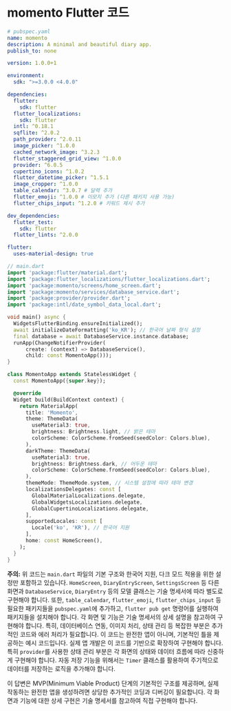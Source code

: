 # momento Flutter 코드

```yaml
# pubspec.yaml
name: momento
description: A minimal and beautiful diary app.
publish_to: none

version: 1.0.0+1

environment:
  sdk: ">=3.0.0 <4.0.0"

dependencies:
  flutter:
    sdk: flutter
  flutter_localizations:
    sdk: flutter
  intl: ^0.18.1
  sqflite: ^2.0.2
  path_provider: ^2.0.11
  image_picker: ^1.0.0
  cached_network_image: ^3.2.3
  flutter_staggered_grid_view: ^1.0.0
  provider: ^6.0.5
  cupertino_icons: ^1.0.2
  flutter_datetime_picker: ^1.5.1
  image_cropper: ^1.0.0
  table_calendar: ^3.0.7 # 달력 추가
  flutter_emoji: ^1.0.0 # 이모지 추가 (다른 패키지 사용 가능)
  flutter_chips_input: ^1.2.0 # 키워드 제시 추가

dev_dependencies:
  flutter_test:
    sdk: flutter
  flutter_lints: ^2.0.0

flutter:
  uses-material-design: true
```

```dart
// main.dart
import 'package:flutter/material.dart';
import 'package:flutter_localizations/flutter_localizations.dart';
import 'package:momento/screens/home_screen.dart';
import 'package:momento/services/database_service.dart';
import 'package:provider/provider.dart';
import 'package:intl/date_symbol_data_local.dart';

void main() async {
  WidgetsFlutterBinding.ensureInitialized();
  await initializeDateFormatting('ko_KR'); // 한국어 날짜 형식 설정
  final database = await DatabaseService.instance.database;
  runApp(ChangeNotifierProvider(
      create: (context) => DatabaseService(),
      child: const MomentoApp()));
}

class MomentoApp extends StatelessWidget {
  const MomentoApp({super.key});

  @override
  Widget build(BuildContext context) {
    return MaterialApp(
      title: 'Momento',
      theme: ThemeData(
        useMaterial3: true,
        brightness: Brightness.light, // 밝은 테마
        colorScheme: ColorScheme.fromSeed(seedColor: Colors.blue),
      ),
      darkTheme: ThemeData(
        useMaterial3: true,
        brightness: Brightness.dark, // 어두운 테마
        colorScheme: ColorScheme.fromSeed(seedColor: Colors.blue),
      ),
      themeMode: ThemeMode.system, // 시스템 설정에 따라 테마 변경
      localizationsDelegates: const [
        GlobalMaterialLocalizations.delegate,
        GlobalWidgetsLocalizations.delegate,
        GlobalCupertinoLocalizations.delegate,
      ],
      supportedLocales: const [
        Locale('ko', 'KR'), // 한국어 지원
      ],
      home: const HomeScreen(),
    );
  }
}
```

**주의:** 위 코드는 `main.dart` 파일의 기본 구조와 한국어 지원, 다크 모드 적용을 위한 설정만 포함하고 있습니다.  `HomeScreen`, `DiaryEntryScreen`, `SettingsScreen` 등 다른 화면과  `DatabaseService`, `DiaryEntry` 등의 모델 클래스는 기술 명세서에 따라 별도로 구현해야 합니다.  또한,  `table_calendar`, `flutter_emoji`, `flutter_chips_input` 등 필요한 패키지들을 `pubspec.yaml`에 추가하고,  `flutter pub get` 명령어를 실행하여 패키지들을 설치해야 합니다.  각 화면 및 기능은 기술 명세서의 상세 설명을 참고하여 구현해야 합니다.  특히,  데이터베이스 연동, 이미지 처리, 상태 관리 등 복잡한 부분은 추가적인 코드와 에러 처리가 필요합니다.  이 코드는 완전한 앱이 아니며,  기본적인 틀을 제공하는 예시 코드입니다.  실제 앱 개발은 이 코드를 기반으로 확장하여 구현해야 합니다.  특히  `provider`를 사용한 상태 관리 부분은 각 화면의 상태와 데이터 흐름에 따라 신중하게 구현해야 합니다.  자동 저장 기능을 위해서는 `Timer` 클래스를 활용하여 주기적으로 데이터를 저장하는 로직을 추가해야 합니다.


이 답변은  MVP(Minimum Viable Product) 단계의 기본적인 구조를 제공하며,  실제 작동하는 완전한 앱을 생성하려면 상당한 추가적인 코딩과 디버깅이 필요합니다.  각 화면과 기능에 대한 상세 구현은 기술 명세서를 참고하여 직접 구현해야 합니다.
